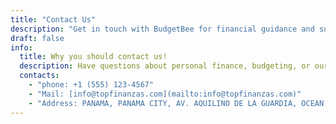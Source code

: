 ```yaml
---
title: "Contact Us"
description: "Get in touch with BudgetBee for financial guidance and support"
draft: false
info:
  title: Why you should contact us!
  description: Have questions about personal finance, budgeting, or our financial recommendations? Our team is here to help you make informed financial decisions. Reach out to us for unbiased financial guidance tailored to your needs.
  contacts:
    - "phone: +1 (555) 123-4567"
    - "Mail: [info@topfinanzas.com](mailto:info@topfinanzas.com)"
    - "Address: PANAMA, PANAMA CITY, AV. AQUILINO DE LA GUARDIA, OCEAN BUSINESS PLAZA BUILDING, FLOOR 12"
---
```

